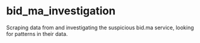 # bid_ma_investigation
Scraping data from and investigating the suspicious bid.ma service, looking for patterns in their data.
